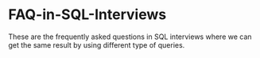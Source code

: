 # FAQ-in-SQL-Interviews
These are the frequently asked questions in SQL interviews where we can get the same result by using different type of queries.
